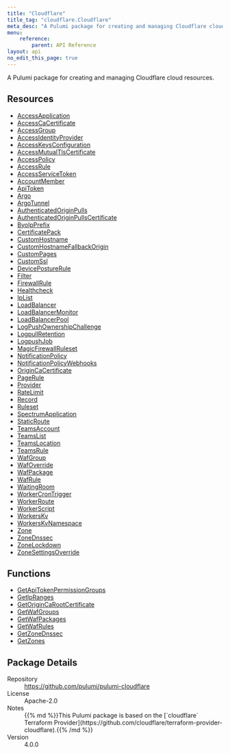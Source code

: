 ```yaml
---
title: "Cloudflare"
title_tag: "cloudflare.Cloudflare"
meta_desc: "A Pulumi package for creating and managing Cloudflare cloud resources."
menu:
    reference:
        parent: API Reference
layout: api
no_edit_this_page: true
---
```


<!-- WARNING: this file was generated by Pulumi Docs Generator. -->
<!-- Do not edit by hand unless you're certain you know what you are doing! -->

A Pulumi package for creating and managing Cloudflare cloud resources.

<h2 id="resources">Resources</h2>
<ul class="api">
    <li><a href="accessapplication" title="AccessApplication"><span class="api-symbol api-symbol--resource"></span>AccessApplication</a></li>
    <li><a href="accesscacertificate" title="AccessCaCertificate"><span class="api-symbol api-symbol--resource"></span>AccessCaCertificate</a></li>
    <li><a href="accessgroup" title="AccessGroup"><span class="api-symbol api-symbol--resource"></span>AccessGroup</a></li>
    <li><a href="accessidentityprovider" title="AccessIdentityProvider"><span class="api-symbol api-symbol--resource"></span>AccessIdentityProvider</a></li>
    <li><a href="accesskeysconfiguration" title="AccessKeysConfiguration"><span class="api-symbol api-symbol--resource"></span>AccessKeysConfiguration</a></li>
    <li><a href="accessmutualtlscertificate" title="AccessMutualTlsCertificate"><span class="api-symbol api-symbol--resource"></span>AccessMutualTlsCertificate</a></li>
    <li><a href="accesspolicy" title="AccessPolicy"><span class="api-symbol api-symbol--resource"></span>AccessPolicy</a></li>
    <li><a href="accessrule" title="AccessRule"><span class="api-symbol api-symbol--resource"></span>AccessRule</a></li>
    <li><a href="accessservicetoken" title="AccessServiceToken"><span class="api-symbol api-symbol--resource"></span>AccessServiceToken</a></li>
    <li><a href="accountmember" title="AccountMember"><span class="api-symbol api-symbol--resource"></span>AccountMember</a></li>
    <li><a href="apitoken" title="ApiToken"><span class="api-symbol api-symbol--resource"></span>ApiToken</a></li>
    <li><a href="argo" title="Argo"><span class="api-symbol api-symbol--resource"></span>Argo</a></li>
    <li><a href="argotunnel" title="ArgoTunnel"><span class="api-symbol api-symbol--resource"></span>ArgoTunnel</a></li>
    <li><a href="authenticatedoriginpulls" title="AuthenticatedOriginPulls"><span class="api-symbol api-symbol--resource"></span>AuthenticatedOriginPulls</a></li>
    <li><a href="authenticatedoriginpullscertificate" title="AuthenticatedOriginPullsCertificate"><span class="api-symbol api-symbol--resource"></span>AuthenticatedOriginPullsCertificate</a></li>
    <li><a href="byoipprefix" title="ByoIpPrefix"><span class="api-symbol api-symbol--resource"></span>ByoIpPrefix</a></li>
    <li><a href="certificatepack" title="CertificatePack"><span class="api-symbol api-symbol--resource"></span>CertificatePack</a></li>
    <li><a href="customhostname" title="CustomHostname"><span class="api-symbol api-symbol--resource"></span>CustomHostname</a></li>
    <li><a href="customhostnamefallbackorigin" title="CustomHostnameFallbackOrigin"><span class="api-symbol api-symbol--resource"></span>CustomHostnameFallbackOrigin</a></li>
    <li><a href="custompages" title="CustomPages"><span class="api-symbol api-symbol--resource"></span>CustomPages</a></li>
    <li><a href="customssl" title="CustomSsl"><span class="api-symbol api-symbol--resource"></span>CustomSsl</a></li>
    <li><a href="deviceposturerule" title="DevicePostureRule"><span class="api-symbol api-symbol--resource"></span>DevicePostureRule</a></li>
    <li><a href="filter" title="Filter"><span class="api-symbol api-symbol--resource"></span>Filter</a></li>
    <li><a href="firewallrule" title="FirewallRule"><span class="api-symbol api-symbol--resource"></span>FirewallRule</a></li>
    <li><a href="healthcheck" title="Healthcheck"><span class="api-symbol api-symbol--resource"></span>Healthcheck</a></li>
    <li><a href="iplist" title="IpList"><span class="api-symbol api-symbol--resource"></span>IpList</a></li>
    <li><a href="loadbalancer" title="LoadBalancer"><span class="api-symbol api-symbol--resource"></span>LoadBalancer</a></li>
    <li><a href="loadbalancermonitor" title="LoadBalancerMonitor"><span class="api-symbol api-symbol--resource"></span>LoadBalancerMonitor</a></li>
    <li><a href="loadbalancerpool" title="LoadBalancerPool"><span class="api-symbol api-symbol--resource"></span>LoadBalancerPool</a></li>
    <li><a href="logpushownershipchallenge" title="LogPushOwnershipChallenge"><span class="api-symbol api-symbol--resource"></span>LogPushOwnershipChallenge</a></li>
    <li><a href="logpullretention" title="LogpullRetention"><span class="api-symbol api-symbol--resource"></span>LogpullRetention</a></li>
    <li><a href="logpushjob" title="LogpushJob"><span class="api-symbol api-symbol--resource"></span>LogpushJob</a></li>
    <li><a href="magicfirewallruleset" title="MagicFirewallRuleset"><span class="api-symbol api-symbol--resource"></span>MagicFirewallRuleset</a></li>
    <li><a href="notificationpolicy" title="NotificationPolicy"><span class="api-symbol api-symbol--resource"></span>NotificationPolicy</a></li>
    <li><a href="notificationpolicywebhooks" title="NotificationPolicyWebhooks"><span class="api-symbol api-symbol--resource"></span>NotificationPolicyWebhooks</a></li>
    <li><a href="origincacertificate" title="OriginCaCertificate"><span class="api-symbol api-symbol--resource"></span>OriginCaCertificate</a></li>
    <li><a href="pagerule" title="PageRule"><span class="api-symbol api-symbol--resource"></span>PageRule</a></li>
    <li><a href="provider" title="Provider"><span class="api-symbol api-symbol--resource"></span>Provider</a></li>
    <li><a href="ratelimit" title="RateLimit"><span class="api-symbol api-symbol--resource"></span>RateLimit</a></li>
    <li><a href="record" title="Record"><span class="api-symbol api-symbol--resource"></span>Record</a></li>
    <li><a href="ruleset" title="Ruleset"><span class="api-symbol api-symbol--resource"></span>Ruleset</a></li>
    <li><a href="spectrumapplication" title="SpectrumApplication"><span class="api-symbol api-symbol--resource"></span>SpectrumApplication</a></li>
    <li><a href="staticroute" title="StaticRoute"><span class="api-symbol api-symbol--resource"></span>StaticRoute</a></li>
    <li><a href="teamsaccount" title="TeamsAccount"><span class="api-symbol api-symbol--resource"></span>TeamsAccount</a></li>
    <li><a href="teamslist" title="TeamsList"><span class="api-symbol api-symbol--resource"></span>TeamsList</a></li>
    <li><a href="teamslocation" title="TeamsLocation"><span class="api-symbol api-symbol--resource"></span>TeamsLocation</a></li>
    <li><a href="teamsrule" title="TeamsRule"><span class="api-symbol api-symbol--resource"></span>TeamsRule</a></li>
    <li><a href="wafgroup" title="WafGroup"><span class="api-symbol api-symbol--resource"></span>WafGroup</a></li>
    <li><a href="wafoverride" title="WafOverride"><span class="api-symbol api-symbol--resource"></span>WafOverride</a></li>
    <li><a href="wafpackage" title="WafPackage"><span class="api-symbol api-symbol--resource"></span>WafPackage</a></li>
    <li><a href="wafrule" title="WafRule"><span class="api-symbol api-symbol--resource"></span>WafRule</a></li>
    <li><a href="waitingroom" title="WaitingRoom"><span class="api-symbol api-symbol--resource"></span>WaitingRoom</a></li>
    <li><a href="workercrontrigger" title="WorkerCronTrigger"><span class="api-symbol api-symbol--resource"></span>WorkerCronTrigger</a></li>
    <li><a href="workerroute" title="WorkerRoute"><span class="api-symbol api-symbol--resource"></span>WorkerRoute</a></li>
    <li><a href="workerscript" title="WorkerScript"><span class="api-symbol api-symbol--resource"></span>WorkerScript</a></li>
    <li><a href="workerskv" title="WorkersKv"><span class="api-symbol api-symbol--resource"></span>WorkersKv</a></li>
    <li><a href="workerskvnamespace" title="WorkersKvNamespace"><span class="api-symbol api-symbol--resource"></span>WorkersKvNamespace</a></li>
    <li><a href="zone" title="Zone"><span class="api-symbol api-symbol--resource"></span>Zone</a></li>
    <li><a href="zonednssec" title="ZoneDnssec"><span class="api-symbol api-symbol--resource"></span>ZoneDnssec</a></li>
    <li><a href="zonelockdown" title="ZoneLockdown"><span class="api-symbol api-symbol--resource"></span>ZoneLockdown</a></li>
    <li><a href="zonesettingsoverride" title="ZoneSettingsOverride"><span class="api-symbol api-symbol--resource"></span>ZoneSettingsOverride</a></li>
</ul>

<h2 id="functions">Functions</h2>
<ul class="api">
    <li><a href="getapitokenpermissiongroups" title="GetApiTokenPermissionGroups"><span class="api-symbol api-symbol--function"></span>GetApiTokenPermissionGroups</a></li>
    <li><a href="getipranges" title="GetIpRanges"><span class="api-symbol api-symbol--function"></span>GetIpRanges</a></li>
    <li><a href="getorigincarootcertificate" title="GetOriginCaRootCertificate"><span class="api-symbol api-symbol--function"></span>GetOriginCaRootCertificate</a></li>
    <li><a href="getwafgroups" title="GetWafGroups"><span class="api-symbol api-symbol--function"></span>GetWafGroups</a></li>
    <li><a href="getwafpackages" title="GetWafPackages"><span class="api-symbol api-symbol--function"></span>GetWafPackages</a></li>
    <li><a href="getwafrules" title="GetWafRules"><span class="api-symbol api-symbol--function"></span>GetWafRules</a></li>
    <li><a href="getzonednssec" title="GetZoneDnssec"><span class="api-symbol api-symbol--function"></span>GetZoneDnssec</a></li>
    <li><a href="getzones" title="GetZones"><span class="api-symbol api-symbol--function"></span>GetZones</a></li>
</ul>

<h2 id="package-details">Package Details</h2>
<dl class="package-details">
	<dt>Repository</dt>
	<dd><a href="https://github.com/pulumi/pulumi-cloudflare">https://github.com/pulumi/pulumi-cloudflare</a></dd>
	<dt>License</dt>
	<dd>Apache-2.0</dd>
	<dt>Notes</dt>
	<dd>{{% md %}}This Pulumi package is based on the [`cloudflare` Terraform Provider](https://github.com/cloudflare/terraform-provider-cloudflare).{{% /md %}}</dd>
	<dt>Version</dt>
	<dd>4.0.0</dd>
</dl>

